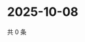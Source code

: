 # 2025-10-08

共 0 条

<!-- BEGIN ZHIHUVIDEO -->
<!-- 最后更新时间 Wed Oct 08 2025 12:13:20 GMT+0800 (China Standard Time) -->

<!-- END ZHIHUVIDEO -->
